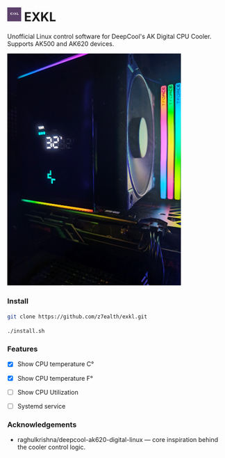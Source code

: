  # ![EXKL Logo](./priv/static/images/exkl_logo.png) EXKL

Unofficial Linux control software for DeepCool's AK Digital CPU Cooler. Supports AK500 and AK620 devices.

<img src="./priv/static/images/ak_cooler.jpeg" alt="AK Cooler" style="width: 400px;" />
 
### Install

``` bash
git clone https://github.com/z7ealth/exkl.git

./install.sh
```

### Features

- [x] Show CPU temperature C°
- [x] Show CPU temperature F°
- [ ] Show CPU Utilization
- [ ] Systemd service


### Acknowledgements

- raghulkrishna/deepcool-ak620-digital-linux — core inspiration behind the cooler control logic.

